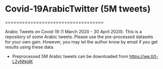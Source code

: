 # Covid-19ArabicTwitter (5M tweets)
===================================

Arabic Tweets on Covid-19 (1 March 2020 - 30 April 2020). This is a repository of some Arabic tweets. Please use the pre-processed datasets for your own gain. However, you may let the author know by email if you get results using these data.

 - Preprocessed 5M Arabic tweets can be downloaded from https://we.tl/t-L2yNNgIK

